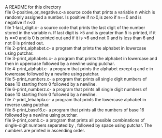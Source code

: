 A README for this directory<br />
file 0-positive_or_negative.c-a source code that prints a variable n which is randomly assigned a number. Is positive if n>0,is zero if n==0 and is negative if n<0 <br />
file 1-last_digit.c- a source code that prints the last digit of the number stored in the variable n. If last digit is >5 and is greater than 5 is printed, if it is ==0 and is 0 is printed out and if it is <6 and not 0 and is less than 6 and not 0 is printed out. <br />
file 2-print_alphabet.c- a program that prints the alphabet in lowercase using putchar.<br />
file 3-print_alphabets.c- a program that prints the alphabet in lowercase and then in uppercase followed by a newline using putchar.<br />
file 4-print_alphabt.c- a program that prints the alphabet except q and e in lowercase followed by a newline using putchar.<br />
file 5-print_numbers.c- a program that prints all single digit numbers of base 10 starting from 0 followed by a newline.<br />
file 6-print_numberz.c- a program that prints all single digit numbers of base 10 starting from 0 followed by a newline.<br />
file 7-print_tebahpla.c- a program that prints the lowercase alphabet in reverse using putchar.<br />
file 8-print_base16.c- a program that prints all the numbers of base 16 followed by a newline using putchar.<br />
file 9-print_comb.c- a program that prints all possible combinations of single-digit numbers separated by , followed by space using putchar. The numbers are printed in ascending order.<br />
